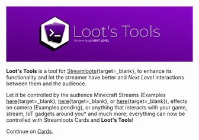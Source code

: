 ![LootsToolsLogo](img/HeaderA.png)

**Loot's Tools** is a tool for [Streamloots](https://streamloots.com){target=_blank}, to enhance its functionality and let the streamer have better and *Next Level* interactions between them and the audience.

Let it be controlled by the audience Minecraft Streams (Examples [here](https://www.youtube.com/watch?v=BqhNUN1Ft6w){target=_blank}, [here](https://www.youtube.com/watch?v=LNAmppbpLXA){target=_blank}, or [here](https://www.youtube.com/watch?v=LBEQGj77ftQ){target=_blank}), effects on camera (Examples pending), or anything that interacts with your game, stream, IoT gadgets around you\* and much more; everything can now be controlled with Streamloots Cards and **Loot's Tools**!

Continue on [Cards](/cards).
